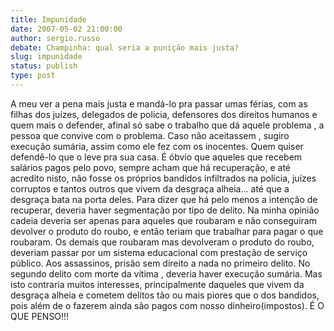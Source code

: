 ```yaml
---
title: Impunidade
date: 2007-05-02 21:00:00
author: sergio.russo
debate: Champinha: qual seria a punição mais justa?
slug: impunidade
status: publish 
type: post
---
```


A meu ver a pena mais justa e mandá-lo pra passar umas férias, com as filhas dos juízes, delegados de policia, defensores dos direitos humanos e quem mais o defender, afinal só sabe o trabalho que dá aquele problema , a pessoa que convive com o problema. Caso não aceitassem , sugiro execução sumária, assim como ele fez com os inocentes. Quem quiser defendê-lo que o leve pra sua casa. É óbvio que aqueles que recebem salários pagos pelo povo, sempre acham que há recuperação, e até acredito nisto, não fosse os próprios bandidos infiltrados na polícia, juízes corruptos e tantos outros que vivem da desgraça alheia... até que a desgraça bata na porta deles. Para dizer que há pelo menos a intenção de recuperar, deveria haver segmentação por tipo de delito. Na minha opinião cadeia deveria ser apenas para aqueles que roubaram e não conseguiram devolver o produto do roubo, e então teriam que trabalhar para pagar o que roubaram. Os demais que roubaram mas devolveram o produto do roubo, deveriam passar por um sistema educacional com prestação de serviço público. Aos assassinos, prisão sem direito a nada no primeiro delito. No segundo delito com morte da vítima , deveria haver execução sumária. Mas isto contraria muitos interesses, principalmente daqueles que vivem da desgraça alheia e cometem delitos tão ou mais piores que o dos bandidos, pois além de o fazerem ainda são pagos com nosso dinheiro(impostos). É O QUE PENSO!!!
